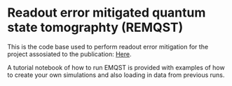 # Readout error mitigated quantum state tomographty (REMQST)
This is the code base used to perform readout error mitigation for the project assosiated to the publication: [Here](https://www.nature.com/articles/s42005-024-01790-8).

A tutorial notebook of how to run EMQST is provided with examples of how to create your own simulations and also loading in data from previous runs.  
